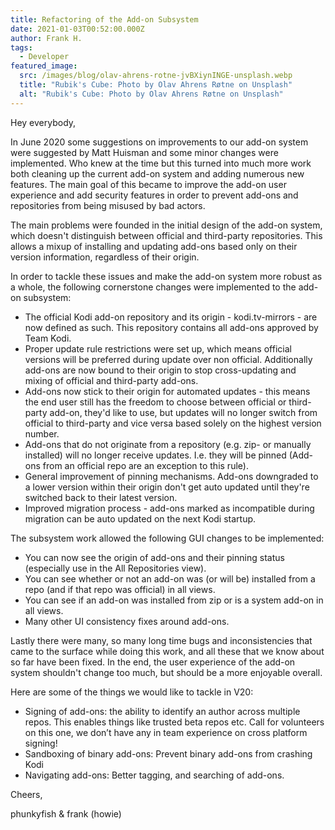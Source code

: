 ```yaml
---
title: Refactoring of the Add-on Subsystem
date: 2021-01-03T00:52:00.000Z
author: Frank H.
tags:
  - Developer
featured_image:
  src: /images/blog/olav-ahrens-rotne-jvBXiynINGE-unsplash.webp
  title: "Rubik's Cube: Photo by Olav Ahrens Røtne on Unsplash"
  alt: "Rubik's Cube: Photo by Olav Ahrens Røtne on Unsplash"
---
```


Hey everybody,

In June 2020 some suggestions on improvements to our add-on system were suggested by Matt Huisman and some minor changes were implemented. Who knew at the time but this turned into much more work both cleaning up the current add-on system and adding numerous new features. The main goal of this became to improve the add-on user experience and add security features in order to prevent add-ons and repositories from being misused by bad actors.

The main problems were founded in the initial design of the add-on system, which doesn't distinguish between official and third-party repositories. This allows a mixup of installing and updating add-ons based only on their version information, regardless of their origin.

In order to tackle these issues and make the add-on system more robust as a whole, the following cornerstone changes were implemented to the add-on subsystem:

- The official Kodi add-on repository and its origin - kodi.tv-mirrors - are now defined as such. This repository contains all add-ons approved by Team Kodi.
- Proper update rule restrictions were set up, which means official versions will be preferred during update over non official. Additionally add-ons are now bound to their origin to stop cross-updating and mixing of official and third-party add-ons.
- Add-ons now stick to their origin for automated updates - this means the end user still has the freedom to choose between official or third-party add-on, they'd like to use, but updates will no longer switch from official to third-party and vice versa based solely on the highest version number.
- Add-ons that do not originate from a repository (e.g. zip- or manually installed) will no longer receive updates. I.e. they will be pinned (Add-ons from an official repo are an exception to this rule).
- General improvement of pinning mechanisms. Add-ons downgraded to a lower version within their origin don't get auto updated until they're switched back to their latest version.
- Improved migration process - add-ons marked as incompatible during migration can be auto updated on the next Kodi startup.

The subsystem work allowed the following GUI changes to be implemented:

- You can now see the origin of add-ons and their pinning status (especially use in the All Repositories view).
- You can see whether or not an add-on was (or will be) installed from a repo (and if that repo was official) in all views.
- You can see if an add-on was installed from zip or is a system add-on in all views.
- Many other UI consistency fixes around add-ons.

Lastly there were many, so many long time bugs and inconsistencies that came to the surface while doing this work, and all these that we know about so far have been fixed. In the end, the user experience of the add-on system shouldn't change too much, but should be a more enjoyable overall.

Here are some of the things we would like to tackle in V20:

- Signing of add-ons: the ability to identify an author across multiple repos. This enables things like trusted beta repos etc. Call for volunteers on this one, we don’t have any in team experience on cross platform signing!
- Sandboxing of binary add-ons: Prevent binary add-ons from crashing Kodi
- Navigating add-ons: Better tagging, and searching of add-ons.

Cheers,

phunkyfish & frank (howie)
